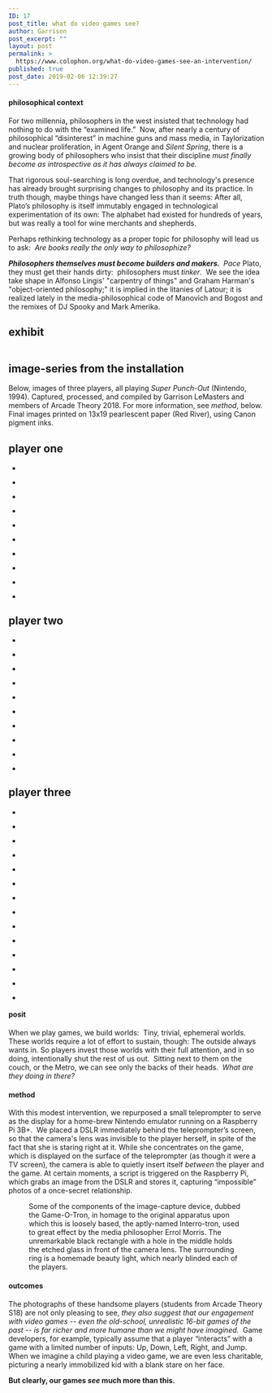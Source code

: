 ```yaml
---
ID: 17
post_title: what do video games see?
author: Garrison
post_excerpt: ""
layout: post
permalink: >
  https://www.colophon.org/what-do-video-games-see-an-intervention/
published: true
post_date: 2019-02-06 12:39:27
---
```

<!-- wp:heading {"level":4} -->
<h4>philosophical context</h4>
<!-- /wp:heading -->

<!-- wp:paragraph -->
<p>For two millennia<strong>,</strong> philosophers in the west insisted that technology had nothing to do with the “examined life.”&nbsp; Now, after nearly a century of philosophical “disinterest” in machine guns and mass media, in Taylorization and nuclear proliferation, in Agent Orange and <em>Silent Spring</em>, there is a growing body of philosophers who insist that their discipline <em>must finally become as introspective as it has always claimed to be.</em></p>
<!-- /wp:paragraph -->

<!-- wp:paragraph -->
<p>That rigorous soul-searching is long overdue, and technology's presence has already brought surprising changes to philosophy and its practice.  In truth though, maybe things have changed less than it seems:  After all, Plato’s philosophy is itself immutably engaged in technological experimentation of its own:  The alphabet had existed for hundreds of years, but was really a tool for wine merchants and shepherds.</p>
<!-- /wp:paragraph -->

<!-- wp:paragraph {"fontSize":"medium"} -->
<p class="has-medium-font-size">Perhaps rethinking technology as a proper topic for philosophy will lead us to ask:&nbsp; <em>Are books really the only way to philosophize?</em></p>
<!-- /wp:paragraph -->

<!-- wp:paragraph -->
<p><strong><em>Philosophers themselves must become builders and makers.&nbsp;</em></strong> <em>Pace</em> Plato, they must get their hands dirty:&nbsp; philosophers must <em>tinker</em>.&nbsp; We see the idea take shape in Alfonso Lingis' "carpentry of things" and Graham Harman's "object-oriented philosophy;" it is implied in the litanies of Latour; it is realized lately in the media-philosophical code of Manovich and Bogost and the remixes of DJ Spooky and Mark Amerika.</p>
<!-- /wp:paragraph -->

<!-- wp:heading -->
<h2>exhibit</h2>
<!-- /wp:heading -->

<!-- wp:image {"id":311,"align":"wide"} -->
<figure class="wp-block-image alignwide"><img src="https://www.colophon.org/wp-content/uploads/2019/02/Super_Punchout_Nintendo_boxing.jpg" alt="" class="wp-image-311"/></figure>
<!-- /wp:image -->

<!-- wp:heading -->
<h2>image-series from the installation</h2>
<!-- /wp:heading -->

<!-- wp:paragraph -->
<p>Below, images of three players, all playing <em>Super Punch-Out</em> (Nintendo, 1994).  Captured, processed, and compiled by Garrison LeMasters and members of Arcade Theory 2018.  For more information, see <em>method</em>, below.  Final images printed on 13x19 pearlescent paper (Red River), using Canon pigment inks.</p>
<!-- /wp:paragraph -->

<!-- wp:heading -->
<h2>player one</h2>
<!-- /wp:heading -->

<!-- wp:gallery {"ids":[211,210,209,208,204,205,206,207,203,202],"columns":4,"imageCrop":false} -->
<ul class="wp-block-gallery columns-4"><li class="blocks-gallery-item"><figure><img src="https://www.colophon.org/wp-content/uploads/2019/01/IMG_9242-Exposure-732x1024.jpg" alt="" data-id="211" data-link="https://www.colophon.org/img_9242-exposure/" class="wp-image-211"/></figure></li><li class="blocks-gallery-item"><figure><img src="https://www.colophon.org/wp-content/uploads/2019/01/IMG_9241-Exposure-732x1024.jpg" alt="" data-id="210" data-link="https://www.colophon.org/img_9241-exposure/" class="wp-image-210"/></figure></li><li class="blocks-gallery-item"><figure><img src="https://www.colophon.org/wp-content/uploads/2019/01/IMG_9240-Exposure-732x1024.jpg" alt="" data-id="209" data-link="https://www.colophon.org/img_9240-exposure/" class="wp-image-209"/></figure></li><li class="blocks-gallery-item"><figure><img src="https://www.colophon.org/wp-content/uploads/2019/01/IMG_9239-Exposure-732x1024.jpg" alt="" data-id="208" data-link="https://www.colophon.org/img_9239-exposure/" class="wp-image-208"/></figure></li><li class="blocks-gallery-item"><figure><img src="https://www.colophon.org/wp-content/uploads/2019/01/IMG_9235-Exposure-732x1024.jpg" alt="" data-id="204" data-link="https://www.colophon.org/img_9235-exposure/" class="wp-image-204"/></figure></li><li class="blocks-gallery-item"><figure><img src="https://www.colophon.org/wp-content/uploads/2019/01/IMG_9236-Exposure-732x1024.jpg" alt="" data-id="205" data-link="https://www.colophon.org/img_9236-exposure/" class="wp-image-205"/></figure></li><li class="blocks-gallery-item"><figure><img src="https://www.colophon.org/wp-content/uploads/2019/01/IMG_9237-Exposure-732x1024.jpg" alt="" data-id="206" data-link="https://www.colophon.org/img_9237-exposure/" class="wp-image-206"/></figure></li><li class="blocks-gallery-item"><figure><img src="https://www.colophon.org/wp-content/uploads/2019/01/IMG_9238-Exposure-732x1024.jpg" alt="" data-id="207" data-link="https://www.colophon.org/img_9238-exposure/" class="wp-image-207"/></figure></li><li class="blocks-gallery-item"><figure><img src="https://www.colophon.org/wp-content/uploads/2019/01/IMG_9234-Exposure-732x1024.jpg" alt="" data-id="203" data-link="https://www.colophon.org/img_9234-exposure/" class="wp-image-203"/></figure></li><li class="blocks-gallery-item"><figure><img src="https://www.colophon.org/wp-content/uploads/2019/01/IMG_9233-Exposure-732x1024.jpg" alt="" data-id="202" data-link="https://www.colophon.org/img_9233-exposure/" class="wp-image-202"/></figure></li></ul>
<!-- /wp:gallery -->

<!-- wp:heading -->
<h2>player two</h2>
<!-- /wp:heading -->

<!-- wp:gallery {"ids":[200,199,198,197,196,195,194,193,192,201],"columns":5} -->
<ul class="wp-block-gallery columns-5 is-cropped"><li class="blocks-gallery-item"><figure><img src="https://www.colophon.org/wp-content/uploads/2019/01/IMG_9222-Exposure-732x1024.jpg" alt="" data-id="200" data-link="https://www.colophon.org/img_9222-exposure/" class="wp-image-200"/></figure></li><li class="blocks-gallery-item"><figure><img src="https://www.colophon.org/wp-content/uploads/2019/01/IMG_9220-Exposure-732x1024.jpg" alt="" data-id="199" data-link="https://www.colophon.org/img_9220-exposure/" class="wp-image-199"/></figure></li><li class="blocks-gallery-item"><figure><img src="https://www.colophon.org/wp-content/uploads/2019/01/IMG_9219-Exposure-732x1024.jpg" alt="" data-id="198" data-link="https://www.colophon.org/img_9219-exposure/" class="wp-image-198"/></figure></li><li class="blocks-gallery-item"><figure><img src="https://www.colophon.org/wp-content/uploads/2019/01/IMG_9218-Exposure-732x1024.jpg" alt="" data-id="197" data-link="https://www.colophon.org/img_9218-exposure/" class="wp-image-197"/></figure></li><li class="blocks-gallery-item"><figure><img src="https://www.colophon.org/wp-content/uploads/2019/01/IMG_9217-Exposure-732x1024.jpg" alt="" data-id="196" data-link="https://www.colophon.org/img_9217-exposure/" class="wp-image-196"/></figure></li><li class="blocks-gallery-item"><figure><img src="https://www.colophon.org/wp-content/uploads/2019/01/IMG_9216-Exposure-732x1024.jpg" alt="" data-id="195" data-link="https://www.colophon.org/img_9216-exposure/" class="wp-image-195"/></figure></li><li class="blocks-gallery-item"><figure><img src="https://www.colophon.org/wp-content/uploads/2019/01/IMG_9215-Exposure-732x1024.jpg" alt="" data-id="194" data-link="https://www.colophon.org/img_9215-exposure/" class="wp-image-194"/></figure></li><li class="blocks-gallery-item"><figure><img src="https://www.colophon.org/wp-content/uploads/2019/01/IMG_9214-Exposure-732x1024.jpg" alt="" data-id="193" data-link="https://www.colophon.org/img_9214-exposure/" class="wp-image-193"/></figure></li><li class="blocks-gallery-item"><figure><img src="https://www.colophon.org/wp-content/uploads/2019/01/IMG_9213-Exposure-732x1024.jpg" alt="" data-id="192" data-link="https://www.colophon.org/img_9213-exposure/" class="wp-image-192"/></figure></li><li class="blocks-gallery-item"><figure><img src="https://www.colophon.org/wp-content/uploads/2019/01/IMG_9223-Exposure-732x1024.jpg" alt="" data-id="201" data-link="https://www.colophon.org/img_9223-exposure/" class="wp-image-201"/></figure></li></ul>
<!-- /wp:gallery -->

<!-- wp:heading -->
<h2>player three</h2>
<!-- /wp:heading -->

<!-- wp:gallery {"ids":[191,190,189,188,187,186,185,184,183,182,181,180,179,178],"columns":5} -->
<ul class="wp-block-gallery columns-5 is-cropped"><li class="blocks-gallery-item"><figure><img src="https://www.colophon.org/wp-content/uploads/2019/01/IMG_9124-Exposure-732x1024.jpg" alt="" data-id="191" data-link="https://www.colophon.org/img_9124-exposure/" class="wp-image-191"/></figure></li><li class="blocks-gallery-item"><figure><img src="https://www.colophon.org/wp-content/uploads/2019/01/IMG_9123-Exposure-732x1024.jpg" alt="" data-id="190" data-link="https://www.colophon.org/img_9123-exposure/" class="wp-image-190"/></figure></li><li class="blocks-gallery-item"><figure><img src="https://www.colophon.org/wp-content/uploads/2019/01/IMG_9122-Exposure-732x1024.jpg" alt="" data-id="189" data-link="https://www.colophon.org/img_9122-exposure/" class="wp-image-189"/></figure></li><li class="blocks-gallery-item"><figure><img src="https://www.colophon.org/wp-content/uploads/2019/01/IMG_9121-Exposure-732x1024.jpg" alt="" data-id="188" data-link="https://www.colophon.org/img_9121-exposure/" class="wp-image-188"/></figure></li><li class="blocks-gallery-item"><figure><img src="https://www.colophon.org/wp-content/uploads/2019/01/IMG_9120-Exposure-732x1024.jpg" alt="" data-id="187" data-link="https://www.colophon.org/img_9120-exposure/" class="wp-image-187"/></figure></li><li class="blocks-gallery-item"><figure><img src="https://www.colophon.org/wp-content/uploads/2019/01/IMG_9119-Exposure-732x1024.jpg" alt="" data-id="186" data-link="https://www.colophon.org/img_9119-exposure/" class="wp-image-186"/></figure></li><li class="blocks-gallery-item"><figure><img src="https://www.colophon.org/wp-content/uploads/2019/01/IMG_9118-Exposure-732x1024.jpg" alt="" data-id="185" data-link="https://www.colophon.org/img_9118-exposure/" class="wp-image-185"/></figure></li><li class="blocks-gallery-item"><figure><img src="https://www.colophon.org/wp-content/uploads/2019/01/IMG_9117-Exposure-732x1024.jpg" alt="" data-id="184" data-link="https://www.colophon.org/img_9117-exposure/" class="wp-image-184"/></figure></li><li class="blocks-gallery-item"><figure><img src="https://www.colophon.org/wp-content/uploads/2019/01/IMG_9116-Exposure-732x1024.jpg" alt="" data-id="183" data-link="https://www.colophon.org/img_9116-exposure/" class="wp-image-183"/></figure></li><li class="blocks-gallery-item"><figure><img src="https://www.colophon.org/wp-content/uploads/2019/01/IMG_9115-Exposure-732x1024.jpg" alt="" data-id="182" data-link="https://www.colophon.org/img_9115-exposure/" class="wp-image-182"/></figure></li><li class="blocks-gallery-item"><figure><img src="https://www.colophon.org/wp-content/uploads/2019/01/IMG_9114-Exposure-732x1024.jpg" alt="" data-id="181" data-link="https://www.colophon.org/img_9114-exposure/" class="wp-image-181"/></figure></li><li class="blocks-gallery-item"><figure><img src="https://www.colophon.org/wp-content/uploads/2019/01/IMG_9113-Exposure-732x1024.jpg" alt="" data-id="180" data-link="https://www.colophon.org/img_9113-exposure/" class="wp-image-180"/></figure></li><li class="blocks-gallery-item"><figure><img src="https://www.colophon.org/wp-content/uploads/2019/01/IMG_9112-Exposure-732x1024.jpg" alt="" data-id="179" data-link="https://www.colophon.org/img_9112-exposure/" class="wp-image-179"/></figure></li><li class="blocks-gallery-item"><figure><img src="https://www.colophon.org/wp-content/uploads/2019/01/IMG_9111-Exposure-732x1024.jpg" alt="" data-id="178" data-link="https://www.colophon.org/img_9111-exposure/" class="wp-image-178"/></figure></li></ul>
<!-- /wp:gallery -->

<!-- wp:heading {"level":4} -->
<h4>posit</h4>
<!-- /wp:heading -->

<!-- wp:paragraph -->
<p>When we play games, we build worlds:&nbsp; Tiny, trivial, ephemeral worlds.&nbsp; These worlds require a lot of effort to sustain, though:  The outside always wants in.  So players invest those worlds with their full attention, and in so doing, intentionally shut the rest of us out.&nbsp; Sitting next to them on the couch, or the Metro, we can see only the backs of their heads.&nbsp; <em>What are they doing in there?</em></p>
<!-- /wp:paragraph -->

<!-- wp:heading {"level":4} -->
<h4>method</h4>
<!-- /wp:heading -->

<!-- wp:paragraph -->
<p>With this modest intervention, we repurposed a small teleprompter to serve as the display for a home-brew Nintendo emulator running on a Raspberry Pi 3B+.&nbsp; We placed a DSLR immediately behind the teleprompter’s screen, so that the camera's lens was invisible to the player herself, in spite of the fact that she is staring right at it.  While she concentrates on the game, which is displayed on the surface of the teleprompter (as though it were a TV screen), the camera is able to quietly insert itself <em>between</em> the player and the game.  At certain moments, a script is triggered on the Raspberry Pi, which grabs an image from the DSLR and stores it, capturing “impossible” photos of a once-secret relationship.</p>
<!-- /wp:paragraph -->

<!-- wp:image {"id":231} -->
<figure class="wp-block-image"><img src="https://www.colophon.org/wp-content/uploads/2019/01/DSCF0182-1024x881.jpg" alt="" class="wp-image-231"/><figcaption>Some of the components of the image-capture device, dubbed the Game-O-Tron, in homage to the original apparatus upon which this is loosely based, the aptly-named Interro-tron, used to great effect by the media philosopher Errol Morris.  The unremarkable black rectangle with a hole in the middle holds the etched glass in front of the camera lens.  The surrounding ring is a homemade beauty light, which nearly blinded each of the players.</figcaption></figure>
<!-- /wp:image -->

<!-- wp:heading {"level":4} -->
<h4>outcomes</h4>
<!-- /wp:heading -->

<!-- wp:paragraph -->
<p>The photographs of these handsome players (students from Arcade Theory S18) are not only pleasing to see, <em>they also suggest that our engagement with video games -- even the old-school, unrealistic 16-bit games of the past -- is far richer and more humane than we might have imagined.&nbsp;</em>  Game developers, for example, typically assume that a player “interacts” with a game with a limited number of inputs:  Up, Down, Left, Right, and Jump.  When we imagine a child playing a video game, we are even less charitable, picturing a nearly immobilized kid with a blank stare on her face.&nbsp; </p>
<!-- /wp:paragraph -->

<!-- wp:paragraph -->
<p><strong>But clearly, our games <em>see</em> much more than this.</strong></p>
<!-- /wp:paragraph -->